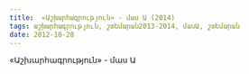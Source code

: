 ```yaml
---
title:  «Աշխարհագրություն» - մաս Ա (2014) 
tags: աշխարհագրություն, շտեմարան2013-2014, մասԱ, շտեմարան
date: 2012-10-28
---
```



«Աշխարհագրություն» - մաս Ա